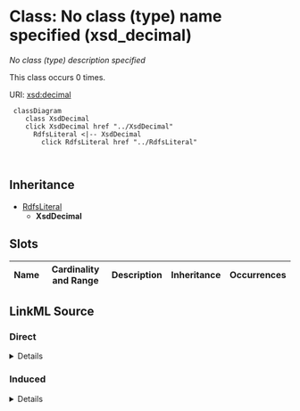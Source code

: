 

# Class: No class (type) name specified (xsd_decimal)


_No class (type) description specified_






This class occurs 0 times.


URI: [xsd:decimal](http://www.w3.org/2001/XMLSchema#decimal)






```mermaid
 classDiagram
    class XsdDecimal
    click XsdDecimal href "../XsdDecimal"
      RdfsLiteral <|-- XsdDecimal
        click RdfsLiteral href "../RdfsLiteral"
      
      
```





## Inheritance
* [RdfsLiteral](../classes/RdfsLiteral.md)
    * **XsdDecimal**



## Slots

| Name | Cardinality and Range | Description | Inheritance | Occurrences |
| ---  | --- | --- | --- | --- |














## LinkML Source

<!-- TODO: investigate https://stackoverflow.com/questions/37606292/how-to-create-tabbed-code-blocks-in-mkdocs-or-sphinx -->

### Direct

<details>

```yaml
name: xsd_decimal
conforms_to: No schema conformance document specified
annotations:
  count:
    tag: count
    value: 0
description: No class (type) description specified
title: No class (type) name specified
from_schema: spatial-kg
rank: 1000
is_a: rdfs_Literal
class_uri: xsd:decimal

```
</details>

### Induced

<details>

```yaml
name: xsd_decimal
conforms_to: No schema conformance document specified
annotations:
  count:
    tag: count
    value: 0
description: No class (type) description specified
title: No class (type) name specified
from_schema: spatial-kg
rank: 1000
is_a: rdfs_Literal
class_uri: xsd:decimal

```
</details>